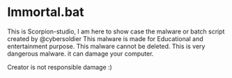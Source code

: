 # Immortal.bat
This is Scorpion-studio, I am here to show case the malware or batch script created by @cybersoldier
This malware is made for Educational and entertainment purpose.
This malware cannot be deleted.
This is very dangerous malware. it can damage your computer.

Creator is not responsible damage :)
